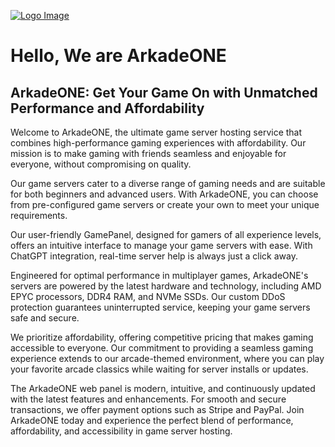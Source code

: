 [![Logo Image](https://cdn.arkade.one/files/assets/img/logo.png)](https://arkade.one)
# Hello, We are ArkadeONE

## ArkadeONE: Get Your Game On with Unmatched Performance and Affordability

Welcome to ArkadeONE, the ultimate game server hosting service that combines high-performance gaming experiences with affordability. Our mission is to make gaming with friends seamless and enjoyable for everyone, without compromising on quality.

Our game servers cater to a diverse range of gaming needs and are suitable for both beginners and advanced users. With ArkadeONE, you can choose from pre-configured game servers or create your own to meet your unique requirements.

Our user-friendly GamePanel, designed for gamers of all experience levels, offers an intuitive interface to manage your game servers with ease. With ChatGPT integration, real-time server help is always just a click away.

Engineered for optimal performance in multiplayer games, ArkadeONE's servers are powered by the latest hardware and technology, including AMD EPYC processors, DDR4 RAM, and NVMe SSDs. Our custom DDoS protection guarantees uninterrupted service, keeping your game servers safe and secure.

We prioritize affordability, offering competitive pricing that makes gaming accessible to everyone. Our commitment to providing a seamless gaming experience extends to our arcade-themed environment, where you can play your favorite arcade classics while waiting for server installs or updates.

The ArkadeONE web panel is modern, intuitive, and continuously updated with the latest features and enhancements. For smooth and secure transactions, we offer payment options such as Stripe and PayPal. Join ArkadeONE today and experience the perfect blend of performance, affordability, and accessibility in game server hosting.

